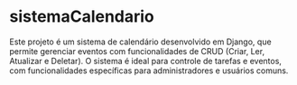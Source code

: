 # sistemaCalendario
Este projeto é um sistema de calendário desenvolvido em Django, que permite gerenciar eventos com funcionalidades de CRUD (Criar, Ler, Atualizar e Deletar). O sistema é ideal para controle de tarefas e eventos, com funcionalidades específicas para administradores e usuários comuns.
